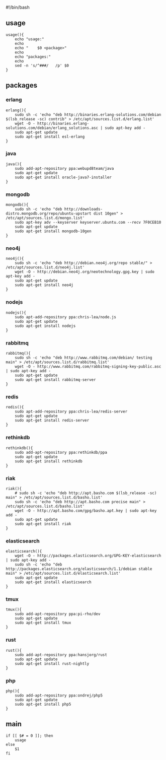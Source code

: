 #!/bin/bash

## usage

    usage(){
        echo "usage:"
        echo
        echo "    $0 <package>"
        echo 
        echo "packages:"
        echo 
        sed -n 's/^###/   /p' $0
    }

## packages

### erlang

    erlang(){
        sudo sh -c 'echo "deb http://binaries.erlang-solutions.com/debian $(lsb_release -sc) contrib" > /etc/apt/sources.list.d/erlang.list'
        wget -O - http://binaries.erlang-solutions.com/debian/erlang_solutions.asc | sudo apt-key add -
        sudo apt-get update
        sudo apt-get install esl-erlang
    }

### java

    java(){
        sudo add-apt-repository ppa:webupd8team/java
        sudo apt-get update
        sudo apt-get install oracle-java7-installer
    }

### mongodb

    mongodb(){
        sudo sh -c 'echo "deb http://downloads-distro.mongodb.org/repo/ubuntu-upstart dist 10gen" > /etc/apt/sources.list.d/mongo.list'
        sudo apt-key adv --keyserver keyserver.ubuntu.com --recv 7F0CEB10
        sudo apt-get update
        sudo apt-get install mongodb-10gen
    }

### neo4j

    neo4j(){
        sudo sh -c 'echo "deb http://debian.neo4j.org/repo stable/" > /etc/apt/sources.list.d/neo4j.list'
        wget -O - http://debian.neo4j.org/neotechnology.gpg.key | sudo apt-key add - 
        sudo apt-get update
        sudo apt-get install neo4j
    }

### nodejs

    nodejs(){
        sudo apt-add-repository ppa:chris-lea/node.js
        sudo apt-get update
        sudo apt-get install nodejs
    }

### rabbitmq
    
    rabbitmq(){
        sudo sh -c 'echo "deb http://www.rabbitmq.com/debian/ testing main" > /etc/apt/sources.list.d/rabbitmq.list'
        wget -O - http://www.rabbitmq.com/rabbitmq-signing-key-public.asc | sudo apt-key add -
        sudo apt-get update
        sudo apt-get install rabbitmq-server
    }

### redis

    redis(){
        sudo apt-add-repository ppa:chris-lea/redis-server 
        sudo apt-get update
        sudo apt-get install redis-server
    }

### rethinkdb

    rethinkdb(){
        sudo add-apt-repository ppa:rethinkdb/ppa
        sudo apt-get update
        sudo apt-get install rethinkdb
    }

### riak

    riak(){
        # sudo sh -c 'echo "deb http://apt.basho.com $(lsb_release -sc) main" > /etc/apt/sources.list.d/basho.list'
        sudo sh -c 'echo "deb http://apt.basho.com precise main" > /etc/apt/sources.list.d/basho.list'
        wget -O - http://apt.basho.com/gpg/basho.apt.key | sudo apt-key add -
        sudo apt-get update
        sudo apt-get install riak
    }

### elasticsearch

    elasticsearch(){
        wget -O - http://packages.elasticsearch.org/GPG-KEY-elasticsearch | sudo apt-key add -
        sudo sh -c 'echo "deb http://packages.elasticsearch.org/elasticsearch/1.1/debian stable main" > /etc/apt/sources.list.d/elasticsearch.list'
        sudo apt-get update
        sudo apt-get install elasticsearch
    }

### tmux

    tmux(){
        sudo add-apt-repository ppa:pi-rho/dev
        sudo apt-get update
        sudo apt-get install tmux
    }

### rust

    rust(){
        sudo add-apt-repository ppa:hansjorg/rust
        sudo apt-get update
        sudo apt-get install rust-nightly
    }

### php

    php(){
        sudo add-apt-repository ppa:ondrej/php5
        sudo apt-get update
        sudo apt-get install php5
    }

## main

    if [[ $# = 0 ]]; then
        usage
    else
        $1
    fi

